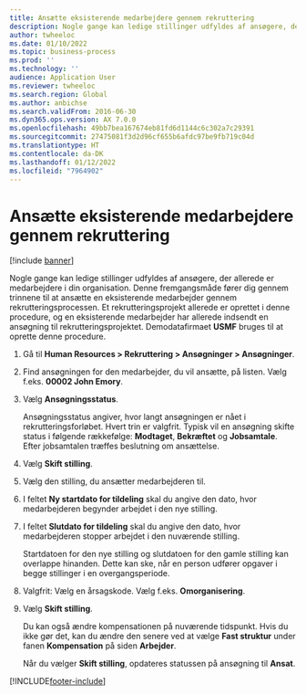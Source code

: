 ```yaml
---
title: Ansætte eksisterende medarbejdere gennem rekruttering
description: Nogle gange kan ledige stillinger udfyldes af ansøgere, der allerede er medarbejdere i organisationen.
author: twheeloc
ms.date: 01/10/2022
ms.topic: business-process
ms.prod: ''
ms.technology: ''
audience: Application User
ms.reviewer: twheeloc
ms.search.region: Global
ms.author: anbichse
ms.search.validFrom: 2016-06-30
ms.dyn365.ops.version: AX 7.0.0
ms.openlocfilehash: 49bb7bea167674eb81fd6d1144c6c302a7c29391
ms.sourcegitcommit: 27475081f3d2d96cf655b6afdc97be9fb719c04d
ms.translationtype: HT
ms.contentlocale: da-DK
ms.lasthandoff: 01/12/2022
ms.locfileid: "7964902"
---
```

# <a name="hire-existing-employees-through-recruitment"></a>Ansætte eksisterende medarbejdere gennem rekruttering

[!include [banner](../../includes/banner.md)]

Nogle gange kan ledige stillinger udfyldes af ansøgere, der allerede er medarbejdere i din organisation. Denne fremgangsmåde fører dig gennem trinnene til at ansætte en eksisterende medarbejder gennem rekrutteringsprocessen. Et rekrutteringsprojekt allerede er oprettet i denne procedure, og en eksisterende medarbejder har allerede indsendt en ansøgning til rekrutteringsprojektet. Demodatafirmaet **USMF** bruges til at oprette denne procedure.

1. Gå til **Human Resources \> Rekruttering \> Ansøgninger \> Ansøgninger**.
2. Find ansøgningen for den medarbejder, du vil ansætte, på listen. Vælg f.eks. **00002 John Emory**.
3. Vælg **Ansøgningsstatus**.

    Ansøgningsstatus angiver, hvor langt ansøgningen er nået i rekrutteringsforløbet. Hvert trin er valgfrit. Typisk vil en ansøgning skifte status i følgende rækkefølge: **Modtaget**, **Bekræftet** og **Jobsamtale**. Efter jobsamtalen træffes beslutning om ansættelse.

4. Vælg **Skift stilling**.
5. Vælg den stilling, du ansætter medarbejderen til.
6. I feltet **Ny startdato for tildeling** skal du angive den dato, hvor medarbejderen begynder arbejdet i den nye stilling.
7. I feltet **Slutdato for tildeling** skal du angive den dato, hvor medarbejderen stopper arbejdet i den nuværende stilling.

    Startdatoen for den nye stilling og slutdatoen for den gamle stilling kan overlappe hinanden. Dette kan ske, når en person udfører opgaver i begge stillinger i en overgangsperiode.

8. Valgfrit: Vælg en årsagskode. Vælg f.eks. **Omorganisering**.
9. Vælg **Skift stilling**.

    Du kan også ændre kompensationen på nuværende tidspunkt. Hvis du ikke gør det, kan du ændre den senere ved at vælge **Fast struktur** under fanen **Kompensation** på siden **Arbejder**.

    Når du vælger **Skift stilling**, opdateres statussen på ansøgning til **Ansat**.

[!INCLUDE[footer-include](../../../../includes/footer-banner.md)]
